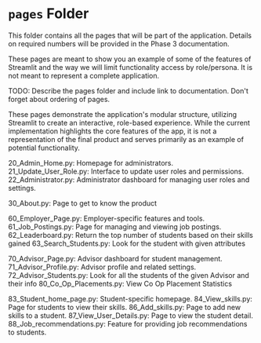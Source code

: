 # `pages` Folder

This folder contains all the pages that will be part of the application. Details on required numbers will be provided in the Phase 3 documentation.

These pages are meant to show you an example of some of the features of Streamlit and the way we will limit functionality access by role/persona. It is not meant to represent a complete application.

TODO: Describe the pages folder and include link to documentation. Don't forget about ordering of pages.

These pages demonstrate the application's modular structure, utilizing Streamlit to create an interactive, role-based experience. While the current implementation highlights the core features of the app, it is not a representation of the final product and serves primarily as an example of potential functionality.


20_Admin_Home.py: Homepage for administrators.
21_Update_User_Role.py: Interface to update user roles and permissions.
22_Administrator.py: Administrator dashboard for managing user roles and settings.

30_About.py: Page to get to know the product

60_Employer_Page.py: Employer-specific features and tools.
61_Job_Postings.py: Page for managing and viewing job postings.
62_Leaderboard.py: Return the top number of students based on their skills gained
63_Search_Students.py: Look for the student with given attributes

70_Advisor_Page.py: Advisor dashboard for student management.
71_Advisor_Profile.py: Advisor profile and related settings.
72_Advisor_Students.py: Look for all the students of the given Advisor and their info
80_Co_Op_Placements.py: View Co Op Placement Statistics

83_Student_home_page.py: Student-specific homepage.
84_View_skills.py: Page for students to view their skills.
86_Add_skills.py: Page to add new skills to a student.
87_View_User_Details.py: Page to view the student detail.
88_Job_recommendations.py: Feature for providing job recommendations to students.